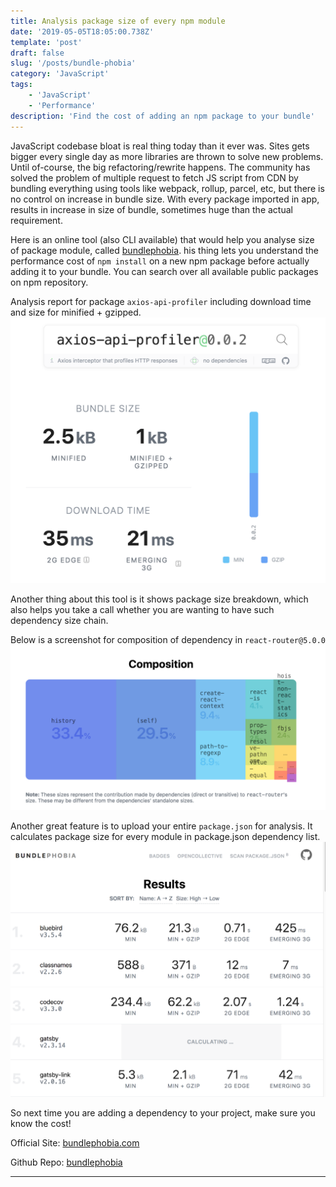 ```yaml
---
title: Analysis package size of every npm module
date: '2019-05-05T18:05:00.738Z'
template: 'post'
draft: false
slug: '/posts/bundle-phobia'
category: 'JavaScript'
tags:
    - 'JavaScript'
    - 'Performance'
description: 'Find the cost of adding an npm package to your bundle'
---
```


JavaScript codebase bloat is real thing today than it ever was. Sites gets bigger every single day as more libraries are thrown to solve new problems. Until of-course, the big refactoring/rewrite happens. The community has solved the problem of multiple request to fetch JS script from CDN by bundling everything using tools like webpack, rollup, parcel, etc, but there is no control on increase in bundle size. With every package imported in app, results in increase in size of bundle, sometimes huge than the actual requirement.

Here is an online tool (also CLI available) that would help you analyse size of package module, called [bundlephobia](https://bundlephobia.com). his thing lets you understand the performance cost of `npm install` on a new npm package before actually adding it to your bundle. You can search over all available public packages on npm repository.

Analysis report for package `axios-api-profiler` including download time and size for minified + gzipped.
![Screenshot](/media/bundle1.png)

Another thing about this tool is it shows package size breakdown, which also helps you take a call whether you are wanting to have such dependency size chain.

Below is a screenshot for composition of dependency in `react-router@5.0.0`
![Screenshot](/media/bundle2.png)

Another great feature is to upload your entire `package.json` for analysis. It calculates package size for every module in package.json dependency list.
![Screenshot](/media/bundle3.png)

So next time you are adding a dependency to your project, make sure you know the cost!

Official Site: [bundlephobia.com](https://bundlephobia.com)

Github Repo: [bundlephobia](https://github.com/pastelsky/bundlephobia)

---
